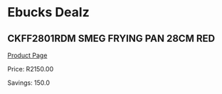 
# Ebucks Dealz
## CKFF2801RDM SMEG FRYING PAN 28CM RED
[Product Page](https://www.ebucks.com/web/shop/productSelected.do?prodId=1170690229&catId=704983235)

Price: R2150.00

Savings: 150.0


	